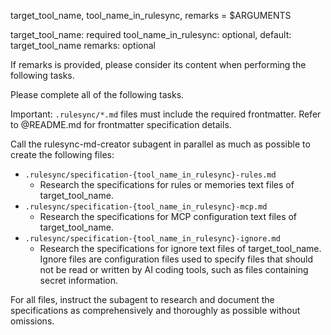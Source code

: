target_tool_name, tool_name_in_rulesync, remarks = $ARGUMENTS

target_tool_name: required
tool_name_in_rulesync: optional, default: target_tool_name
remarks: optional

If remarks is provided, please consider its content when performing the following tasks.

Please complete all of the following tasks.

Important: `.rulesync/*.md` files must include the required frontmatter. Refer to @README.md for frontmatter specification details.

Call the rulesync-md-creator subagent in parallel as much as possible to create the following files:

- `.rulesync/specification-{tool_name_in_rulesync}-rules.md`
  - Research the specifications for rules or memories text files of target_tool_name.
- `.rulesync/specification-{tool_name_in_rulesync}-mcp.md`
  - Research the specifications for MCP configuration text files of target_tool_name.
- `.rulesync/specification-{tool_name_in_rulesync}-ignore.md`
  - Research the specifications for ignore text files of target_tool_name. Ignore files are configuration files used to specify files that should not be read or written by AI coding tools, such as files containing secret information.

For all files, instruct the subagent to research and document the specifications as comprehensively and thoroughly as possible without omissions.

